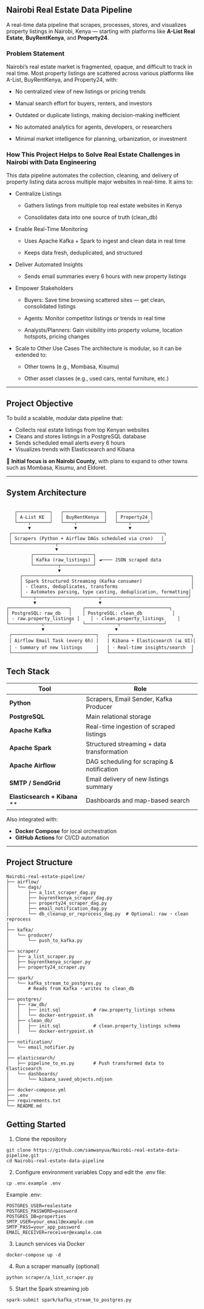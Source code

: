 ## Nairobi Real Estate Data Pipeline 
A real-time data pipeline that scrapes, processes, stores, and visualizes property listings in Nairobi, Kenya — starting with platforms like **A-List Real Estate**, **BuyRentKenya**, and **Property24**.

### Problem Statement
Nairobi’s real estate market is fragmented, opaque, and difficult to track in real time. Most property listings are scattered across various platforms like A-List, BuyRentKenya, and Property24, with:

* No centralized view of new listings or pricing trends

* Manual search effort for buyers, renters, and investors

* Outdated or duplicate listings, making decision-making inefficient

* No automated analytics for agents, developers, or researchers

* Minimal market intelligence for planning, urbanization, or investment

### How This Project Helps to Solve Real Estate Challenges in Nairobi with Data Engineering
This data pipeline automates the collection, cleaning, and delivery of property listing data across multiple major websites in real-time. It aims to:

* Centralize Listings
    * Gathers listings from multiple top real estate websites in Kenya

    * Consolidates data into one source of truth (clean_db)

* Enable Real-Time Monitoring
    * Uses Apache Kafka + Spark to ingest and clean data in real time

    * Keeps data fresh, deduplicated, and structured

* Deliver Automated Insights
    * Sends email summaries every 6 hours with new property listings


* Empower Stakeholders
    * Buyers: Save time browsing scattered sites — get clean, consolidated listings

    * Agents: Monitor competitor listings or trends in real time

    * Analysts/Planners: Gain visibility into property volume, location hotspots, pricing changes

* Scale to Other Use Cases
The architecture is modular, so it can be extended to:

    * Other towns (e.g., Mombasa, Kisumu)

    * Other asset classes (e.g., used cars, rental furniture, etc.)



---

##  Project Objective

To build a scalable, modular data pipeline that:
- Collects real estate listings from top Kenyan websites
- Cleans and stores listings in a PostgreSQL database
- Sends scheduled email alerts every 6 hours
- Visualizes trends with Elasticsearch and Kibana

📍 **Initial focus is on Nairobi County**, with plans to expand to other towns such as Mombasa, Kisumu, and Eldoret.

---
## System Architecture
```

   ┌────────────┐   ┌───────────────┐   ┌────────────┐
   │ A-List KE  │   │ BuyRentKenya  │   │ Property24 │
   └────┬───────┘   └────┬──────────┘   └────┬──────┘
        ▼                ▼                   ▼
 ┌────────────────────────────────────────────────────────┐
 │ Scrapers (Python + Airflow DAGs scheduled via cron)   │
 └────────────────┬───────────────────────────────────────┘
                  ▼
         ┌──────────────────────┐
         │ Kafka (raw_listings) │ ◄──── JSON scraped data
         └─────────┬────────────┘
                   ▼
     ┌──────────────────────────────────────────────────────────────┐
     │ Spark Structured Streaming (Kafka consumer)                  │
     │ - Cleans, deduplicates, transforms                           │
     │ - Automates parsing, type casting, deduplication, formatting│
     └────┬───────────────────────┬────────────────────────────────┘
          ▼                       ▼
┌──────────────────────┐    ┌───────────────────────────────┐
│ PostgreSQL: raw_db   │    │ PostgreSQL: clean_db           │
│ - raw.property_listings │    │ - clean.property_listings     │
└────────────┬─────────┘    └────────────┬────────────────┘
             ▼                          ▼
 ┌───────────────────────────────┐   ┌──────────────────────────────┐
 │ Airflow Email Task (every 6h) │   │ Kibana + Elasticsearch (📊 UI)│
 │ - Summary of new listings     │   │ - Real-time insights/search  │
 └───────────────────────────────┘   └──────────────────────────────┘
```


##  Tech Stack

| Tool        | Role                                      |
|-------------|-------------------------------------------|
| **Python**           | Scrapers, Email Sender, Kafka Producer       |
|  **PostgreSQL**       | Main relational storage                     |
|  **Apache Kafka**     | Real-time ingestion of scraped listings     |
|  **Apache Spark**      | Structured streaming + data transformation |
|  **Apache Airflow**    | DAG scheduling for scraping & notification  |
|  **SMTP / SendGrid**   | Email delivery of new listings summary      |
|  **Elasticsearch + Kibana** ** | Dashboards and map-based search |

Also integrated with:
-  **Docker Compose** for local orchestration
-  **GitHub Actions** for CI/CD automation

---

## Project Structure
```
Nairobi-real-estate-pipeline/
├── airflow/
│   └── dags/
│       ├── a_list_scraper_dag.py
│       ├── buyrentkenya_scraper_dag.py
│       ├── property24_scraper_dag.py
│       ├── email_notification_dag.py
│       └── db_cleanup_or_reprocess_dag.py  # Optional: raw ➝ clean reprocess
│
├── kafka/
│   └── producer/
│       └── push_to_kafka.py
│
├── scraper/
│   ├── a_list_scraper.py
│   ├── buyrentkenya_scraper.py
│   ├── property24_scraper.py
│
├── spark/
│   └── kafka_stream_to_postgres.py
│       # Reads from Kafka ➝ writes to clean_db
│
├── postgres/
│   ├── raw_db/
│   │   ├── init.sql            # raw.property_listings schema
│   │   └── docker-entrypoint.sh
│   ├── clean_db/
│   │   ├── init.sql            # clean.property_listings schema
│   │   └── docker-entrypoint.sh
│
├── notification/
│   └── email_notifier.py
│
├── elasticsearch/
│   ├── pipeline_to_es.py       # Push transformed data to Elasticsearch
│   └── dashboards/
│       └── kibana_saved_objects.ndjson
│
├── docker-compose.yml
├── .env
├── requirements.txt
└── README.md

```

## Getting Started
1. Clone the repository
```
git clone https://github.com/samwanyua/Nairobi-real-estate-data-pipeline.git
cd Nairobi-real-estate-data-pipeline
```
2. Configure environment variables
Copy and edit the .env file:

```
cp .env.example .env
```
Example .env:

```
POSTGRES_USER=realestate
POSTGRES_PASSWORD=password
POSTGRES_DB=properties
SMTP_USER=your_email@example.com
SMTP_PASS=your_app_password
EMAIL_RECEIVER=receiver@example.com
```
3. Launch services via Docker
```
docker-compose up -d
```
4. Run a scraper manually (optional)
```
python scraper/a_list_scraper.py
```
5. Start the Spark streaming job
```
spark-submit spark/kafka_stream_to_postgres.py
```
